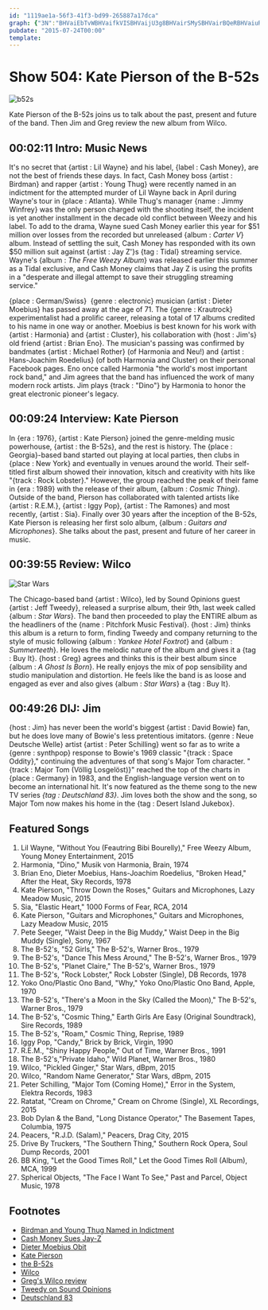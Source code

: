 ```yaml
---
id: "1119ae1a-56f3-41f3-bd99-265887a17dca"
graph: {"3N":"BHVaiEbTvWBHVaifkVISBHVaijU3g8BHVairSMySBHVairBQeRBHVaiuRkU0EbTvWfkVISEbTvWjU3g8EbTvWuRkU0fkVISjU3g8jU3g8lYJLwhmnPiuRkU0hmnPirBQeR7iaade9xreBEjLYe9xreBEjLYnZ6hlORHb2e9xree9xreg0LTxe9xrenZ6hlBIMuve9xreORHb2g0LTxg0LTxuSuWt2ewH1g0LTxBIMuvg0LTxmckbYnZ6hl2ewH1nZ6hl","FO":"5SPBCBMzKxBMzKxNxz42BMzKxesOEpBMzKxntVVj4srM4BMzKx","1UJ":"0rnU6ffLOOaXcn1ffLOOZyyXyffLOO0rnU697qip97qipX6cfd97qipBHm1G","2AE":"X6cfdqYVo9BGroGsASH9278FGsASH9278FGlRUox278FGBGroG278FGzv3wjgR0Z0lRUoxZQSrblRUoxlRUoxqYVo9BGroGZQSrb"}
pubdate: "2015-07-24T00:00"
template: 
---
```






# Show 504: Kate Pierson of the B-52s

![b52s](https://static.soundopinions.org/images/2015/b52s2_web.jpg)

Kate Pierson of the B-52s joins us to talk about the past, present and future of the band. Then Jim and Greg review the new album from Wilco.



## 00:02:11 Intro: Music News

It's no secret that {artist : Lil Wayne} and his label, {label : Cash Money}, are not the best of friends these days. In fact, Cash Money boss {artist : Birdman} and rapper {artist : Young Thug} were recently named in an indictment for the attempted murder of Lil Wayne back in April during Wayne's tour in {place : Atlanta}. While Thug's manager {name : Jimmy Winfrey} was the only person charged with the shooting itself, the incident is yet another installment in the decade old conflict between Weezy and his label. To add to the drama, Wayne sued Cash Money earlier this year for $51 million over losses from the recorded but unreleased {album : *Carter V*} album. Instead of settling the suit, Cash Money has responded with its own $50 million suit against {artist : Jay Z'}s {tag : Tidal} streaming service.  Wayne's {album : *The Free Weezy Album*} was released earlier this summer as a Tidal exclusive, and Cash Money claims that Jay Z is using the profits in a "desperate and illegal attempt to save their struggling streaming service."

{place : German/Swiss}  {genre : electronic} musician {artist : Dieter Moebius} has passed away at the age of 71. The {genre : Krautrock} experimentalist had a prolific career, releasing a total of 17 albums credited to his name in one way or another. Moebius is best known for his work with {artist : Harmonia} and {artist : Cluster}, his collaboration with {host : Jim's} old friend {artist : Brian Eno}. The musician's passing was confirmed by bandmates {artist : Michael Rother} (of Harmonia and Neu!) and {artist : Hans-Joachim Roedelius} (of both Harmonia and Cluster) on their personal Facebook pages. Eno once called Harmonia "the world's most important rock band," and Jim agrees that the band has influenced the work of many modern rock artists. Jim plays {track : "Dino"} by Harmonia to honor the great electronic pioneer's legacy.



## 00:09:24 Interview: Kate Pierson

In {era : 1976}, {artist : Kate Pierson} joined the genre-melding music powerhouse, {artist : the B-52s}, and the rest is history. The {place : Georgia}-based band started out playing at local parties, then clubs in {place : New York} and eventually in venues around the world. Their self-titled first album showed their innovation, kitsch and creativity with hits like "{track : Rock Lobster}." However, the group reached the peak of their fame in {era : 1989} with the release of their album, {album : *Cosmic Thing*}. Outside of the band, Pierson has collaborated with talented artists like {artist : R.E.M.}, {artist : Iggy Pop}, {artist : The Ramones} and most recently, {artist : Sia}. Finally over 30 years after the inception of the B-52s, Kate Pierson is releasing her first solo album, {album : *Guitars and Microphones*}. She talks about the past, present and future of her career in music.



## 00:39:55 Review: Wilco

![Star Wars](https://static.soundopinions.org/assets/504/1UJ0.jpg)

The Chicago-based band {artist : Wilco}, led by Sound Opinions guest {artist : Jeff Tweedy}, released a surprise album, their 9th, last week called {album : *Star Wars*}. The band then proceeded to play the ENTIRE album as the headliners of the {name : Pitchfork Music Festival}. {host : Jim} thinks this album is a return to form, finding Tweedy and company returning to the style of music following {album : *Yankee Hotel Foxtrot*} and {album : *Summerteeth*}. He loves the melodic nature of the album and gives it a {tag : Buy It}. {host : Greg} agrees and thinks this is their best album since {album : *A Ghost Is Born*}. He really enjoys the mix of pop sensibility and studio manipulation and distortion. He feels like the band is as loose and engaged as ever and also gives {album : *Star Wars*} a {tag : Buy It}.



## 00:49:26 DIJ: Jim

{host : Jim} has never been the world's biggest {artist : David Bowie} fan, but he does love many of Bowie's less pretentious imitators. {genre : Neue Deutsche Welle} artist {artist : Peter Schilling} went so far as to write a {genre : synthpop} response to Bowie's 1969 classic "{track : Space Oddity}," continuing the adventures of that song's Major Tom character. "{track : Major Tom (Völlig Losgelöst)}" reached the top of the charts in {place : Germany} in 1983, and the English-language version went on to become an international hit. It's now featured as the theme song to the new TV series *{tag : Deutschland 83}*. Jim loves both the show and the song, so Major Tom now makes his home in the {tag : Desert Island Jukebox}.



## Featured Songs

1. Lil Wayne, "Without You (Feautring Bibi Bourelly)," Free Weezy Album, Young Money Entertainment, 2015
2. Harmonia, "Dino," Musik von Harmonia, Brain, 1974
3. Brian Eno, Dieter Moebius, Hans-Joachim Roedelius, "Broken Head," After the Heat, Sky Records, 1978
4. Kate Pierson, "Throw Down the Roses," Guitars and Microphones, Lazy Meadow Music, 2015
5. Sia, "Elastic Heart," 1000 Forms of Fear, RCA, 2014
6. Kate Pierson, "Guitars and Microphones," Guitars and Microphones, Lazy Meadow Music, 2015
7. Pete Seeger, "Waist Deep in the Big Muddy," Waist Deep in the Big Muddy (Single), Sony, 1967
8. The B-52's, "52 Girls," The B-52's, Warner Bros., 1979
9. The B-52's, "Dance This Mess Around," The B-52's, Warner Bros., 1979
10. The B-52's, "Planet Claire," The B-52's, Warner Bros., 1979
11. The B-52's, "Rock Lobster," Rock Lobster (Single), DB Records, 1978
12. Yoko Ono/Plastic Ono Band, "Why," Yoko Ono/Plastic Ono Band, Apple, 1970
13. The B-52's, "There's a Moon in the Sky (Called the Moon)," The B-52's, Warner Bros., 1979
14. The B-52's, "Cosmic Thing," Earth Girls Are Easy (Original Soundtrack), Sire Records, 1989
15. The B-52's, "Roam," Cosmic Thing, Reprise, 1989
16. Iggy Pop, "Candy," Brick by Brick, Virgin, 1990
17. R.E.M., "Shiny Happy People," Out of Time, Warner Bros., 1991
18. The B-52's,"Private Idaho," Wild Planet, Warner Bros., 1980
19. Wilco, "Pickled Ginger," Star Wars, dBpm, 2015
20. Wilco, "Random Name Generator," Star Wars, dBpm, 2015
21. Peter Schilling, "Major Tom (Coming Home)," Error in the System, Elektra Records, 1983
22. Ratatat, "Cream on Chrome," Cream on Chrome (Single), XL Recordings, 2015
23. Bob Dylan & the Band, "Long Distance Operator," The Basement Tapes, Columbia, 1975
24. Peacers, "R.J.D. (Salam)," Peacers, Drag City, 2015
25. Drive By Truckers, "The Southern Thing," Southern Rock Opera, Soul Dump Records, 2001
26. BB King, "Let the Good Times Roll," Let the Good Times Roll (Album), MCA, 1999
27. Spherical Objects, "The Face I Want To See," Past and Parcel, Object Music, 1978



## Footnotes

- [Birdman and Young Thug Named in Indictment](http://pitchfork.com/news/60416-young-thug-and-birdman-accused-of-conspiring-to-kill-lil-wayne/)
- [Cash Money Sues Jay-Z](http://pitchfork.com/news/60417-cash-money-sues-jay-z-tidal-for-50-million-over-lil-waynes-the-free-weezy-album/)
- [Dieter Moebius Obit](http://consequenceofsound.net/2015/07/r-i-p-dieter-moebius-krautrock-and-electronic-pioneer-dead-at-71/)
- [Kate Pierson](http://www.katepierson.com/)
- [the B-52s](http://theb52s.com/)
- [Wilco](http://wilcoworld.net/)
- [Greg's Wilco review](http://www.chicagotribune.com/entertainment/music/kot/ct-wilco-new-record-star-wars-out-for-free-20150716-column.html)
- [Tweedy on Sound Opinions](http://www.soundopinions.org/show/460/#tweedy)
- [Deutschland 83](http://www.sundance.tv/series/deutschland-83)